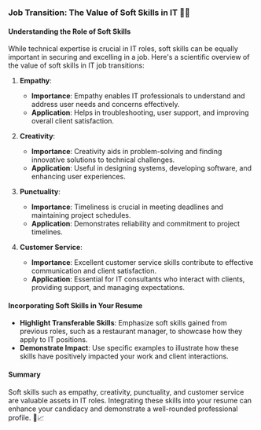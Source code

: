 ### Job Transition: The Value of Soft Skills in IT 🌟💼

#### Understanding the Role of Soft Skills

While technical expertise is crucial in IT roles, soft skills can be equally important in securing and excelling in a job. Here's a scientific overview of the value of soft skills in IT job transitions:

1. **Empathy**: 
   - **Importance**: Empathy enables IT professionals to understand and address user needs and concerns effectively.
   - **Application**: Helps in troubleshooting, user support, and improving overall client satisfaction.

2. **Creativity**:
   - **Importance**: Creativity aids in problem-solving and finding innovative solutions to technical challenges.
   - **Application**: Useful in designing systems, developing software, and enhancing user experiences.

3. **Punctuality**:
   - **Importance**: Timeliness is crucial in meeting deadlines and maintaining project schedules.
   - **Application**: Demonstrates reliability and commitment to project timelines.

4. **Customer Service**:
   - **Importance**: Excellent customer service skills contribute to effective communication and client satisfaction.
   - **Application**: Essential for IT consultants who interact with clients, providing support, and managing expectations.

#### Incorporating Soft Skills in Your Resume

- **Highlight Transferable Skills**: Emphasize soft skills gained from previous roles, such as a restaurant manager, to showcase how they apply to IT positions.
- **Demonstrate Impact**: Use specific examples to illustrate how these skills have positively impacted your work and client interactions.

#### Summary

Soft skills such as empathy, creativity, punctuality, and customer service are valuable assets in IT roles. Integrating these skills into your resume can enhance your candidacy and demonstrate a well-rounded professional profile. 🌟📈